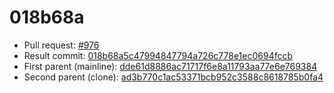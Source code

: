 # 018b68a
- Pull request: [#976](https://github.com/MarlinFirmware/Marlin/pull/976)
- Result commit: [018b68a5c47994847794a726c778e1ec0694fccb](https://github.com/MarlinFirmware/Marlin/commit/018b68a5c47994847794a726c778e1ec0694fccb)
- First parent (mainline): [dde61d8886ac71717f6e8a11793aa77e6e769384](https://github.com/MarlinFirmware/Marlin/commit/dde61d8886ac71717f6e8a11793aa77e6e769384)
- Second parent (clone): [ad3b770c1ac53371bcb952c3588c8618785b0fa4](https://github.com/MarlinFirmware/Marlin/commit/ad3b770c1ac53371bcb952c3588c8618785b0fa4)
